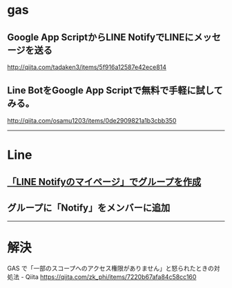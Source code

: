 # gas
## Google App ScriptからLINE NotifyでLINEにメッセージを送る

http://qiita.com/tadaken3/items/5f916a12587e42ece814

## Line BotをGoogle App Scriptで無料で手軽に試してみる。

http://qiita.com/osamu1203/items/0de2909821a1b3cbb350

---

# Line
## [「LINE Notifyのマイページ」でグループを作成](https://access.line.me/dialog/oauth/weblogin?response_type=code&client_id=1476232700&redirect_uri=https%3A%2F%2Fnotify-bot.line.me%2Flogin%2Fcallback&state=cVUqnqvNYgJzq2EPMLqCVy&response_mode=form_post)

## グループに「Notify」をメンバーに追加

---

# 解決
GAS で「一部のスコープへのアクセス権限がありません」と怒られたときの対処法 - Qiita
https://qiita.com/zk_phi/items/7220b67afa84c58cc160
